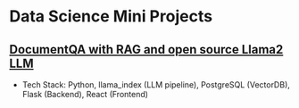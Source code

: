 # Data Science Mini Projects

## [DocumentQA with RAG and open source Llama2 LLM](https://github.com/jmc888/personal-portfolio/tree/main/DataScience/rag-with-llamaindex)
- Tech Stack: Python, llama_index (LLM pipeline), PostgreSQL (VectorDB), Flask (Backend), React (Frontend) 